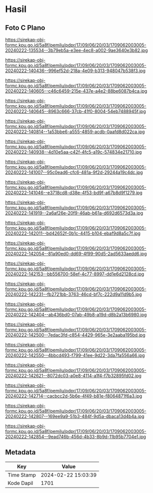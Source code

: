 # Hasil

## Foto C Plano

https://sirekap-obj-formc.kpu.go.id/5a8f/pemilu/pdpr/17/09/06/20/03/1709062003005-20240222-135534--3b79eb5a-e3ee-4ec8-a002-9ae3640e3b82.jpg

https://sirekap-obj-formc.kpu.go.id/5a8f/pemilu/pdpr/17/09/06/20/03/1709062003005-20240222-140436--996ef52d-218a-4e09-b313-948047b538f3.jpg

https://sirekap-obj-formc.kpu.go.id/5a8f/pemilu/pdpr/17/09/06/20/03/1709062003005-20240222-140605--c46c6459-215e-437e-a4e2-88be6087b4ca.jpg

https://sirekap-obj-formc.kpu.go.id/5a8f/pemilu/pdpr/17/09/06/20/03/1709062003005-20240222-140645--8963c666-37cb-41f0-8004-54eb7488945f.jpg

https://sirekap-obj-formc.kpu.go.id/5a8f/pemilu/pdpr/17/09/06/20/03/1709062003005-20240222-140814--1a53bbe6-a555-4859-acdb-0aafd8d022ca.jpg

https://sirekap-obj-formc.kpu.go.id/5a8f/pemilu/pdpr/17/09/06/20/03/1709062003005-20240222-140938--4d10e5aa-c42f-4fc5-a19c-574834e21710.jpg

https://sirekap-obj-formc.kpu.go.id/5a8f/pemilu/pdpr/17/09/06/20/03/1709062003005-20240222-141007--95c0ead6-cfc6-481a-9f2d-29244a19c4dc.jpg

https://sirekap-obj-formc.kpu.go.id/5a8f/pemilu/pdpr/17/09/06/20/03/1709062003005-20240222-141046--e3718cd8-d38e-4f53-bd9f-a67b8d9f1279.jpg

https://sirekap-obj-formc.kpu.go.id/5a8f/pemilu/pdpr/17/09/06/20/03/1709062003005-20240222-141919--2a6af26e-20f9-46ab-b61a-d692d6573d3a.jpg

https://sirekap-obj-formc.kpu.go.id/5a8f/pemilu/pdpr/17/09/06/20/03/1709062003005-20240222-142011--bd42652f-0b1c-4415-b104-ebaf9d8a5c7f.jpg

https://sirekap-obj-formc.kpu.go.id/5a8f/pemilu/pdpr/17/09/06/20/03/1709062003005-20240222-142054--81a90ed0-dd69-4f99-90d5-2ad5633aedd6.jpg

https://sirekap-obj-formc.kpu.go.id/5a8f/pemilu/pdpr/17/09/06/20/03/1709062003005-20240222-142153--bb556700-58ef-4c77-8997-dd1e6d2128cd.jpg

https://sirekap-obj-formc.kpu.go.id/5a8f/pemilu/pdpr/17/09/06/20/03/1709062003005-20240222-142231--fb2721bb-3763-46cd-bf7c-222d9a11d9b5.jpg

https://sirekap-obj-formc.kpu.go.id/5a8f/pemilu/pdpr/17/09/06/20/03/1709062003005-20240222-142404--ab436bd0-07ab-49b8-a19d-d8b2a13b6980.jpg

https://sirekap-obj-formc.kpu.go.id/5a8f/pemilu/pdpr/17/09/06/20/03/1709062003005-20240222-142500--7edac3fd-c854-4429-965e-3e2aaba195bd.jpg

https://sirekap-obj-formc.kpu.go.id/5a8f/pemilu/pdpr/17/09/06/20/03/1709062003005-20240222-142550--4bbcd493-f799-41ee-9d22-3da7fa556a66.jpg

https://sirekap-obj-formc.kpu.go.id/5a8f/pemilu/pdpr/17/09/06/20/03/1709062003005-20240222-142621--8072dc03-a0e8-4114-a1f4-f7b32895fd02.jpg

https://sirekap-obj-formc.kpu.go.id/5a8f/pemilu/pdpr/17/09/06/20/03/1709062003005-20240222-142714--cacbcc2d-5b6e-4f49-b81e-f8064871f6a3.jpg

https://sirekap-obj-formc.kpu.go.id/5a8f/pemilu/pdpr/17/09/06/20/03/1709062003005-20240222-142807--169ee9a9-51b3-484f-9d5a-dbaca13d4b4a.jpg

https://sirekap-obj-formc.kpu.go.id/5a8f/pemilu/pdpr/17/09/06/20/03/1709062003005-20240222-142854--9ead746b-456d-4b33-8b9d-11b95b7704e1.jpg


## Metadata

| Key        | Value               |
| ---------- | ------------------- |
| Time Stamp | 2024-02-22 15:03:39 |
| Kode Dapil | 1701                |



